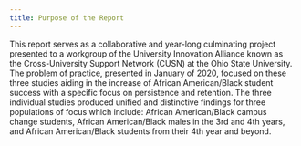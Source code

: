 ```yaml
---
title: Purpose of the Report
---
```

This report serves as a collaborative and year-long culminating project presented to a workgroup of the University Innovation Alliance known as the Cross-University Support Network (CUSN) at the Ohio State University. The problem of practice, presented in January of 2020, focused on these three studies aiding in the increase of African American/Black student success with a specific focus on persistence and retention. The three individual studies produced unified and distinctive findings for three populations of focus which include: African American/Black campus change students, African American/Black males in the 3rd and 4th years, and African American/Black students from their 4th year and beyond.
